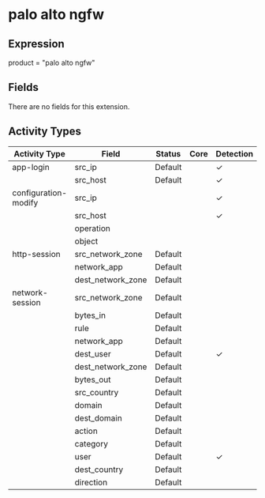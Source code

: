 palo alto ngfw
==============

Expression
----------

product = "palo alto ngfw"

Fields
------

There are no fields for this extension.

Activity Types
--------------

| Activity Type        | Field             | Status  | Core | Detection | Informational |
| -------------------- | ----------------- | ------- | ---- | --------- | ------------- |
| app-login            | src_ip            | Default |      | &#10003;  |               |
|                      | src_host          | Default |      | &#10003;  |               |
| configuration-modify | src_ip            |         |      | &#10003;  |               |
|                      | src_host          |         |      | &#10003;  |               |
|                      | operation         |         |      |           | &#10003;      |
|                      | object            |         |      |           | &#10003;      |
| http-session         | src_network_zone  | Default |      |           | &#10003;      |
|                      | network_app       | Default |      |           | &#10003;      |
|                      | dest_network_zone | Default |      |           | &#10003;      |
| network-session      | src_network_zone  | Default |      |           | &#10003;      |
|                      | bytes_in          | Default |      |           | &#10003;      |
|                      | rule              | Default |      |           | &#10003;      |
|                      | network_app       | Default |      |           | &#10003;      |
|                      | dest_user         | Default |      | &#10003;  |               |
|                      | dest_network_zone | Default |      |           | &#10003;      |
|                      | bytes_out         | Default |      |           | &#10003;      |
|                      | src_country       | Default |      |           | &#10003;      |
|                      | domain            | Default |      |           | &#10003;      |
|                      | dest_domain       | Default |      |           | &#10003;      |
|                      | action            | Default |      |           | &#10003;      |
|                      | category          | Default |      |           | &#10003;      |
|                      | user              | Default |      | &#10003;  |               |
|                      | dest_country      | Default |      |           | &#10003;      |
|                      | direction         | Default |      |           | &#10003;      |

